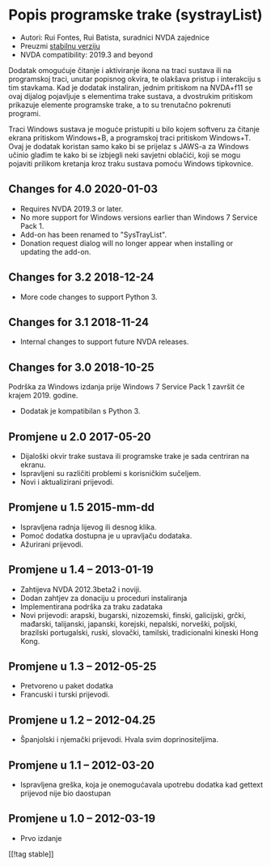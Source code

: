 # Popis programske trake (systrayList) #

* Autori: Rui Fontes, Rui Batista, suradnici NVDA zajednice
* Preuzmi [stabilnu verziju][1]
* NVDA compatibility: 2019.3 and beyond

Dodatak omogućuje čitanje i aktiviranje ikona na traci sustava ili na
programskoj traci, unutar popisnog okvira, te olakšava pristup i interakciju
s tim stavkama. Kad je dodatak instaliran, jednim pritiskom na NVDA+f11 se
ovaj dijalog pojavljuje s elementima trake sustava, a dvostrukim pritiskom
prikazuje elemente programske trake, a to su trenutačno pokrenuti programi.

Traci Windows sustava je moguće pristupiti u bilo kojem softveru za čitanje
ekrana pritiskom Windows+B, a programskoj traci pritiskom Windows+T. Ovaj je
dodatak koristan samo kako bi se prijelaz s JAWS-a za Windows učinio glađim
te kako bi se izbjegli neki savjetni oblačići, koji se mogu pojaviti
prilikom kretanja kroz traku sustava pomoću Windows tipkovnice.

## Changes for 4.0 2020-01-03 ##

* Requires NVDA 2019.3 or later.
* No more support for Windows versions earlier than Windows 7 Service Pack
  1.
* Add-on has been renamed to "SysTrayList".
* Donation request dialog will no longer appear when installing or updating
  the add-on.

## Changes for 3.2 2018-12-24 ##

* More code changes to support Python 3.

## Changes for 3.1 2018-11-24 ##

* Internal changes to support future NVDA releases.

## Changes for 3.0 2018-10-25 ##

Podrška za Windows izdanja prije Windows 7 Service Pack 1 završit će krajem
2019. godine.

* Dodatak je kompatibilan s Python 3.

## Promjene u 2.0 2017-05-20 ##

* Dijaloški okvir trake sustava ili programske trake je sada centriran na
  ekranu.
* Ispravljeni su različiti problemi s korisničkim sučeljem.
* Novi i aktualizirani prijevodi.

## Promjene u 1.5 2015-mm-dd ##

* Ispravljena radnja lijevog ili desnog klika.
* Pomoć dodatka dostupna je u upravljaču dodataka.
* Ažurirani prijevodi.

## Promjene u 1.4 – 2013-01-19 ##

* Zahtijeva NVDA 2012.3beta2  i noviji.
* Dodan zahtjev za donaciju u proceduri instaliranja
* Implementirana podrška za traku zadataka
* Novi prijevodi: arapski, bugarski, nizozemski, finski, galicijski, grčki,
  mađarski, talijanski, japanski, korejski, nepalski, norveški, poljski,
  brazilski portugalski, ruski, slovački, tamilski, tradicionalni kineski
  Hong Kong.

## Promjene u 1.3 – 2012-05-25 ##

* Pretvoreno u paket dodatka
* Francuski i turski prijevodi.

## Promjene u 1.2 – 2012-04.25 ##

* Španjolski i njemački prijevodi. Hvala svim doprinositeljima.

## Promjene u 1.1 – 2012-03-20 ##

* Ispravljena greška, koja je onemogućavala upotrebu dodatka kad gettext
  prijevod nije bio daostupan

## Promjene u 1.0 – 2012-03-19 ##

* Prvo izdanje

[[!tag stable]]

[1]: https://addons.nvda-project.org/files/get.php?file=st
